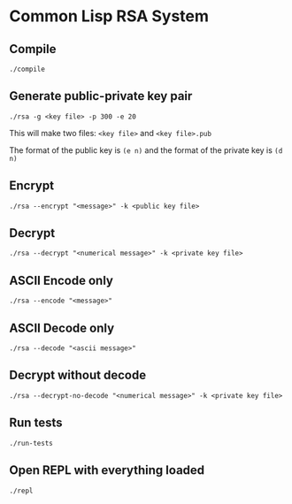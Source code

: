# Common Lisp RSA System

## Compile

`./compile`

## Generate public-private key pair

`./rsa -g <key file> -p 300 -e 20`

This will make two files: `<key file>` and `<key file>.pub`

The format of the public key is `(e n)` and the format of the private key is `(d n)`

## Encrypt

`./rsa --encrypt "<message>" -k <public key file>`

## Decrypt

`./rsa --decrypt "<numerical message>" -k <private key file>`

## ASCII Encode only

`./rsa --encode "<message>"`

## ASCII Decode only

`./rsa --decode "<ascii message>"`

## Decrypt without decode

`./rsa --decrypt-no-decode "<numerical message>" -k <private key file>`

## Run tests

`./run-tests`

## Open REPL with everything loaded

`./repl`
